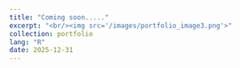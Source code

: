 ```yaml
---
title: "Coming soon....."
excerpt: "<br/><img src='/images/portfolio_image3.png'>"
collection: portfolio
lang: "R"
date: 2025-12-31
---
```





```r



```
